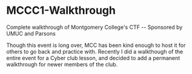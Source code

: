 # MCCC1-Walkthrough
Complete walkthrough of Montgomery College's CTF -- Sponsored by UMUC and Parsons



Though this event is long over, MCC has been kind enough to host it for others to go back and practice with. Recently I did a walkthough of the entire event for a Cyber club lesson, and decided to add a permanent walkthrough for newer members of the club.
